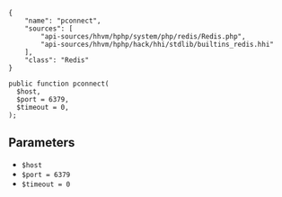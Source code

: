 ``` yamlmeta
{
    "name": "pconnect",
    "sources": [
        "api-sources/hhvm/hphp/system/php/redis/Redis.php",
        "api-sources/hhvm/hphp/hack/hhi/stdlib/builtins_redis.hhi"
    ],
    "class": "Redis"
}
```




``` Hack
public function pconnect(
  $host,
  $port = 6379,
  $timeout = 0,
);
```




## Parameters




+ ` $host `
+ ` $port = 6379 `
+ ` $timeout = 0 `
<!-- HHAPIDOC -->
